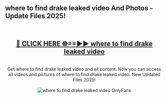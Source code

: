 <h2>where to find drake leaked video And Photos - Update Files 2025!</h2>
<br>
<div align="center">
<h2><a href="https://top-ai-tools.click/QrbHav" rel="nofollow">🔴 CLICK HERE 🌐==►► where to find drake leaked video</a></h2>
<br>
Get where to find drake leaked video and all content. Now you can access all videos and pictures of where to find drake leaked video. New Updated Files 2025!
<br>
<br>
<a href="https://top-ai-tools.click/QrbHav" rel="nofollow" data-target="animated-image.originalLink"><img src="https://i.ibb.co.com/WyWwxjT/player-gif2.gif" alt="where to find drake leaked video OnlyFans" style="max-width: 100%; display: inline-block;" data-target="animated-image.originalImage"></a>
</div>
<br>